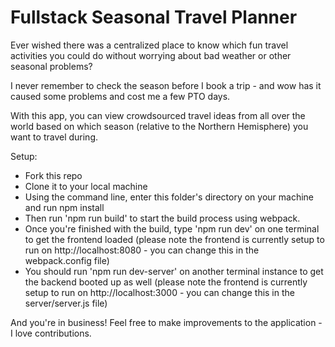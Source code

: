 # Fullstack Seasonal Travel Planner

Ever wished there was a centralized place to know which fun travel activities you could do without worrying about bad weather or other seasonal problems? 

I never remember to check the season before I book a trip - and wow has it caused some problems and cost me a few PTO days. 

With this app, you can view crowdsourced travel ideas from all over the world based on which season (relative to the Northern Hemisphere) you want to travel during. 

Setup: 
- Fork this repo
- Clone it to your local machine
- Using the command line, enter this folder's directory on your machine and run npm install
- Then run 'npm run build' to start the build process using webpack.
- Once you're finished with the build, type 'npm run dev' on one terminal to get the frontend loaded (please note the frontend is currently setup to run on http://localhost:8080 - you can change this in the webpack.config file)
- You should run 'npm run dev-server' on another terminal instance to get the backend booted up as well (please note the frontend is currently setup to run on http://localhost:3000 - you can change this in the server/server.js file)

And you're in business! Feel free to make improvements to the application - I love contributions.
